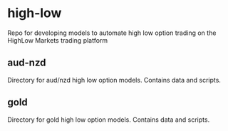 # high-low
Repo for developing models to automate high low option trading on the HighLow Markets trading platform

## aud-nzd
Directory for aud/nzd high low option models. Contains data and scripts.

## gold
Directory for gold high low option models. Contains data and scripts.
